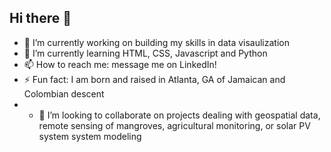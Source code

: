 ## Hi there 👋

- 🔭 I’m currently working on building my skills in data visaulization
- 🌱 I’m currently learning HTML, CSS, Javascript and Python
- 📫 How to reach me: message me on LinkedIn!
- ⚡ Fun fact: I am born and raised in Atlanta, GA of Jamaican and Colombian descent
- - 👯 I’m looking to collaborate on projects dealing with geospatial data, remote sensing of mangroves, agricultural monitoring, or solar PV system system modeling

<!--
**marklann77/marklann77** is a ✨ _special_ ✨ repository because its `README.md` (this file) appears on your GitHub profile.

Here are some ideas to get you started:

- 🔭 I’m currently working on building my skills in data visaulization
- 🌱 I’m currently learning HTML, CSS, Javascript and Python
- 👯 I’m looking to collaborate on projects around remote sensing of mangroves, agriculture; solar PV system system modeling
- 🤔 I’m looking for help with ...
- 💬 Ask me about ...
- 📫 How to reach me: message me on LinkedIn!
- 😄 Pronouns: ...
- ⚡ Fun fact: I am born and raised in Atlanta, GA of Jamaican and Colombian descent.
-->
